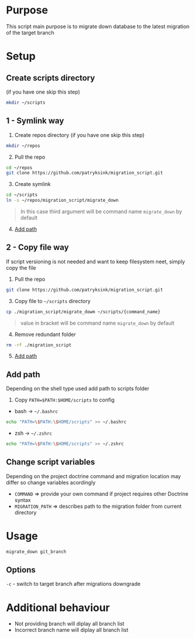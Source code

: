 # Purpose
This script main purpose is to migrate down database to the latest migration of the target branch
# Setup
## Create scripts directory 
(if you have one skip this step)
```sh
mkdir ~/scripts
```
## 1 - Symlink way
1. Create repos directory (if you have one skip this step)
```sh
mkdir ~/repos
```
2. Pull the repo
```sh
cd ~/repos
git clone https://github.com/patryksink/migration_script.git
```
3. Create symlink
```sh
cd ~/scripts
ln -s ~/repos/migration_script/migrate_down
```
> In this case third argument will be command name `migrate_down` by default

4. [Add path](#add-path)

## 2 - Copy file way
If script versioning is not needed and want to keep filesystem neet, simply copy the file
1. Pull the repo
```sh
git clone https://github.com/patryksink/migration_script.git
```
3. Copy file to `~/scripts` directory
```sh
cp ./migration_script/migrate_dowm ~/scripts/{command_name}
```
> value in bracket will be command name `migrate_down` by default

4. Remove redundant folder
```sh
rm -rf ./migration_script
```
5. [Add path](#add-path)

## Add path
Depending on the shell type used add path to scripts folder
1. Copy `PATH=$PATH:$HOME/scripts` to config
- bash -> `~/.bashrc`
```sh
echo "PATH=\$PATH:\$HOME/scripts" >> ~/.bashrc
```
- zsh -> `~/.zshrc`
```sh
echo "PATH=\$PATH:\$HOME/scripts" >> ~/.zshrc
```
## Change script variables
Depending on the project doctrine command and migration location may differ so change variables acordingly
- `COMMAND` => provide your own command if project requires other Doctrine syntax
- `MIGRATION_PATH` => describes path to the migration folder from current directory
# Usage
```sh
migrate_down git_branch
```
## Options
`-c` - switch to target branch after migrations downgrade
# Additional behaviour
- Not providing branch will diplay all branch list
- Incorrect branch name will diplay all branch list
